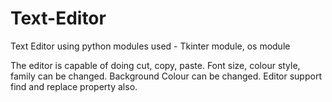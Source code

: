 # Text-Editor
Text Editor using python
modules used - Tkinter module, os module

The editor is capable of doing cut, copy, paste. 
Font size, colour style, family can be changed.
Background Colour can be changed.
Editor support find and replace property also.
